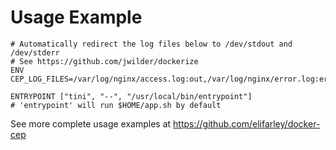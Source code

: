 # Usage Example


```
# Automatically redirect the log files below to /dev/stdout and /dev/stderr
# See https://github.com/jwilder/dockerize
ENV CEP_LOG_FILES=/var/log/nginx/access.log:out,/var/log/nginx/error.log:err

ENTRYPOINT ["tini", "--", "/usr/local/bin/entrypoint"]
# 'entrypoint' will run $HOME/app.sh by default
```

See more complete usage examples at https://github.com/elifarley/docker-cep
